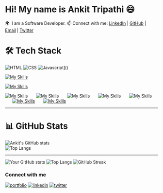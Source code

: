 # Hi! My name is Ankit Tripathi 😄
🌍  I am a Software Developer.
📫 Connect with me: [LinkedIn](https://www.linkedin.com/in/ankittripathe)  |  [GitHub](https://github.com/ankittripathe)  |  [Email](mailto:ankittripathe@gmail.com) | 
[Twitter](https://x.com/ankittripathe)

# 🛠 Tech Stack  
![HTML](https://skillicons.dev/icons?i=html)
![CSS](https://skillicons.dev/icons?i=css)
![Javascript](https://skillicons.dev/icons?i=javascript)]()&nbsp;&nbsp;&nbsp;&nbsp;&nbsp; 

[![My Skills](https://skillicons.dev/icons?i=javascript)]()&nbsp;&nbsp;&nbsp;&nbsp;&nbsp; 

[![My Skills](https://skillicons.dev/icons?i=react)]() 
&nbsp;&nbsp;&nbsp;&nbsp;&nbsp; 

[![My Skills](https://skillicons.dev/icons?i=tailwind,scss,bootstrap)]() &nbsp;&nbsp;&nbsp;&nbsp;&nbsp; 
[![My Skills](https://skillicons.dev/icons?i=figma)]() 
&nbsp;&nbsp;&nbsp;&nbsp;&nbsp;
[![My Skills](https://skillicons.dev/icons?i=c,cpp)]() 
&nbsp;&nbsp;&nbsp;&nbsp;&nbsp;
[![My Skills](https://skillicons.dev/icons?i=firebase,mongo)]() &nbsp;&nbsp;&nbsp;&nbsp;&nbsp;
[![My Skills](https://skillicons.dev/icons?i=git,github)]() 
&nbsp;&nbsp;&nbsp;&nbsp;&nbsp;
[![My Skills](https://skillicons.dev/icons?i=netlify)]() 
&nbsp;&nbsp;&nbsp;&nbsp;&nbsp;
[![My Skills](https://skillicons.dev/icons?i=vscode,sublime)]() 
&nbsp;&nbsp;&nbsp;&nbsp;&nbsp;

---

# 📊 GitHub Stats  
![Ankit's GitHub stats](https://github-readme-stats.vercel.app/api?username=ankittripathe&show_icons=true&theme=tokyonight&count_private=true&cache_seconds=86400)
<br>
![Top Langs](https://github-readme-stats.vercel.app/api/top-langs/?username=ankittripathe&layout=compact&theme=tokyonight)  

---

![Your GitHub stats](https://github-readme-stats.vercel.app/api?username=ankittripathe)
![Top Langs](https://github-readme-stats.vercel.app/api/top-langs/?username=ankittripathe)
![GitHub Streak](https://github-readme-streak-stats.herokuapp.com/?user=ankittripathe)



### Connect with me

[![portfolio](https://img.shields.io/badge/my_portfolio-000?style=for-the-badge&logo=ko-fi&logoColor=white)](https://mukeshgehlot-portfolio.vercel.app/)
[![linkedin](https://img.shields.io/badge/linkedin-0A66C2?style=for-the-badge&logo=linkedin&logoColor=white)](www.linkedin.com/in/mukesh-gehlot-2b2b361b2)
[![twitter](https://img.shields.io/badge/twitter-1DA1F2?style=for-the-badge&logo=twitter&logoColor=white)](https://twitter.com/omuksa007)



